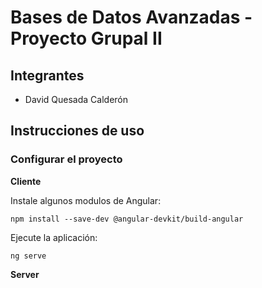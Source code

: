 # Bases de Datos Avanzadas - Proyecto Grupal II

## Integrantes

- David Quesada Calderón

## Instrucciones de uso

### Configurar el proyecto

**Cliente**

Instale algunos modulos de Angular:

```
npm install --save-dev @angular-devkit/build-angular
```

Ejecute la aplicación:

```
ng serve
```

**Server**
